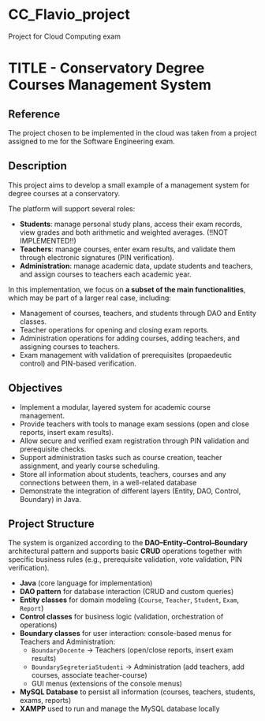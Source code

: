 # CC_Flavio_project
Project for Cloud Computing exam
 
# TITLE - Conservatory Degree Courses Management System

## Reference 
The project chosen to be implemented in the cloud was taken from a project assigned to me for the Software Engineering exam.

## Description
This project aims to develop a small example of a management system for degree courses at a conservatory.

The platform will support several roles:  
- **Students**: manage personal study plans, access their exam records, view grades and both arithmetic and weighted averages. (!!NOT IMPLEMENTED!!)  
- **Teachers**: manage courses, enter exam results, and validate them through electronic signatures (PIN verification).  
- **Administration**: manage academic data, update students and teachers, and assign courses to teachers each academic year.  

In this implementation, we focus on **a subset of the main functionalities**, which may be part of a larger real case, including:
- Management of courses, teachers, and students through DAO and Entity classes.
- Teacher operations for opening and closing exam reports.
- Administration operations for adding courses, adding teachers, and assigning courses to teachers.
- Exam management with validation of prerequisites (propaedeutic control) and PIN-based verification.
  
## Objectives
- Implement a modular, layered system for academic course management.
- Provide teachers with tools to manage exam sessions (open and close reports, insert exam results).  
- Allow secure and verified exam registration through PIN validation and prerequisite checks.  
- Support administration tasks such as course creation, teacher assignment, and yearly course scheduling.  
- Store all information about students, teachers, courses and any connections between them, in a well-related database
- Demonstrate the integration of different layers (Entity, DAO, Control, Boundary) in Java.
  
## Project Structure
The system is organized according to the **DAO–Entity–Control–Boundary** architectural pattern and supports basic **CRUD** operations together with specific business rules (e.g., prerequisite validation, vote validation, PIN verification).
- **Java** (core language for implementation)  
- **DAO pattern** for database interaction (CRUD and custom queries)  
- **Entity classes** for domain modeling (`Course`, `Teacher`, `Student`, `Exam`, `Report`)  
- **Control classes** for business logic (validation, orchestration of operations)   
- **Boundary classes** for user interaction: console-based menus for Teachers and Administration:  
  - `BoundaryDocente` → Teachers (open/close reports, insert exam results)  
  - `BoundarySegreteriaStudenti` → Administration (add teachers, add courses, associate teacher-course)  
  - GUI menus (extensions of the console menus)
- **MySQL Database** to persist all information (courses, teachers, students, exams, reports)  
- **XAMPP** used to run and manage the MySQL database locally 
